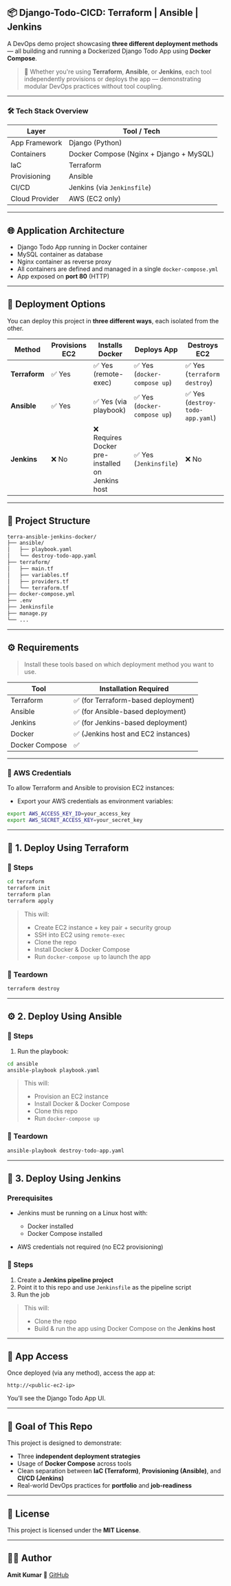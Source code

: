 ## 📦 Django-Todo-CICD: Terraform | Ansible | Jenkins

A DevOps demo project showcasing **three different deployment methods** — all building and running a Dockerized Django Todo App using **Docker Compose**.

> 🚀 Whether you're using **Terraform**, **Ansible**, or **Jenkins**, each tool independently provisions or deploys the app — demonstrating modular DevOps practices without tool coupling.

---

### 🛠️ Tech Stack Overview

| Layer          | Tool / Tech                             |
| -------------- | --------------------------------------- |
| App Framework  | Django (Python)                         |
| Containers     | Docker Compose (Nginx + Django + MySQL) |
| IaC            | Terraform                               |
| Provisioning   | Ansible                                 |
| CI/CD          | Jenkins (via `Jenkinsfile`)             |
| Cloud Provider | AWS (EC2 only)                          |

---

## 🌐 Application Architecture

* Django Todo App running in Docker container
* MySQL container as database
* Nginx container as reverse proxy
* All containers are defined and managed in a single `docker-compose.yml`
* App exposed on **port 80** (HTTP)

---

## 🧩 Deployment Options

You can deploy this project in **three different ways**, each isolated from the other.

| Method        | Provisions EC2 | Installs Docker                                 | Deploys App                 | Destroys EC2                    |
| ------------- | -------------- | ----------------------------------------------- | --------------------------- | ------------------------------- |
| **Terraform** | ✅ Yes          | ✅ Yes (remote-exec)                             | ✅ Yes (`docker-compose up`) | ✅ Yes (`terraform destroy`)     |
| **Ansible**   | ✅ Yes          | ✅ Yes (via playbook)                            | ✅ Yes (`docker-compose up`) | ✅ Yes (`destroy-todo-app.yaml`) |
| **Jenkins**   | ❌ No           | ❌ Requires Docker pre-installed on Jenkins host | ✅ Yes (`Jenkinsfile`)       | ❌ No                            |

---

## 📁 Project Structure

```bash
terra-ansible-jenkins-docker/
├── ansible/
│   ├── playbook.yaml
│   └── destroy-todo-app.yaml
├── terraform/
│   ├── main.tf
│   ├── variables.tf
│   ├── providers.tf
│   └── terraform.tf
├── docker-compose.yml
├── .env
├── Jenkinsfile
├── manage.py
└── ...
```

---

## ⚙️ Requirements

> Install these tools based on which deployment method you want to use.

| Tool           | Installation Required              |
| -------------- | ---------------------------------- |
| Terraform      | ✅ (for Terraform-based deployment) |
| Ansible        | ✅ (for Ansible-based deployment)   |
| Jenkins        | ✅ (for Jenkins-based deployment)   |
| Docker         | ✅ (Jenkins host and EC2 instances) |
| Docker Compose | ✅                                  |

---

### 🔐 AWS Credentials

To allow Terraform and Ansible to provision EC2 instances:

* Export your AWS credentials as environment variables:

```bash
export AWS_ACCESS_KEY_ID=your_access_key
export AWS_SECRET_ACCESS_KEY=your_secret_key
```

---

## 🚀 1. Deploy Using Terraform

### 🔧 Steps

```bash
cd terraform
terraform init
terraform plan
terraform apply
```

> This will:
>
> * Create EC2 instance + key pair + security group
> * SSH into EC2 using `remote-exec`
> * Clone the repo
> * Install Docker & Docker Compose
> * Run `docker-compose up` to launch the app

### 🧼 Teardown

```bash
terraform destroy
```

---

## ⚙️ 2. Deploy Using Ansible

### 🔧 Steps

1. Run the playbook:

```bash
cd ansible
ansible-playbook playbook.yaml
```

> This will:
>
> * Provision an EC2 instance
> * Install Docker & Docker Compose
> * Clone this repo
> * Run `docker-compose up`

### 🧼 Teardown

```bash
ansible-playbook destroy-todo-app.yaml
```

---

## 🧪 3. Deploy Using Jenkins

### Prerequisites

* Jenkins must be running on a Linux host with:

  * Docker installed
  * Docker Compose installed
* AWS credentials not required (no EC2 provisioning)

### 🔧 Steps

1. Create a **Jenkins pipeline project**
2. Point it to this repo and use `Jenkinsfile` as the pipeline script
3. Run the job

> This will:
>
> * Clone the repo
> * Build & run the app using Docker Compose on the **Jenkins host**

---

## 🧪 App Access

Once deployed (via any method), access the app at:

```
http://<public-ec2-ip>
```

You’ll see the Django Todo App UI.

---

## 🎯 Goal of This Repo

This project is designed to demonstrate:

* Three **independent deployment strategies**
* Usage of **Docker Compose** across tools
* Clean separation between **IaC (Terraform)**, **Provisioning (Ansible)**, and **CI/CD (Jenkins)**
* Real-world DevOps practices for **portfolio** and **job-readiness**

---

## 📄 License

This project is licensed under the **MIT License**.

---

## 🙋‍♂️ Author

**Amit Kumar**
🔗 [GitHub](https://github.com/amitkumar0128)

